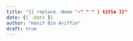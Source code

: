 ```yaml
---
title: "{{ replace .Name "-" " " | title }}"
date: {{ .Date }}
author: "Hanif Bin Ariffin"
draft: true
---
```

